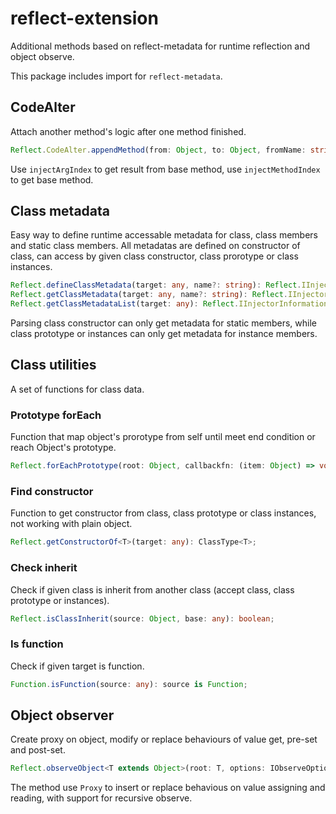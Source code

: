 # reflect-extension

Additional methods based on reflect-metadata for runtime reflection and object observe.

This package includes import for `reflect-metadata`.

## CodeAlter

Attach another method's logic after one method finished.

```typescript
Reflect.CodeAlter.appendMethod(from: Object, to: Object, fromName: string, toName?: string, injectArgIndex?: number, injectMethodIndex?: number): void
```

Use `injectArgIndex` to get result from base method, use `injectMethodIndex` to get base method.

## Class metadata

Easy way to define runtime accessable metadata for class, class members and static class members. All metadatas are defined on constructor of class, can access by given class constructor, class prorotype or class instances.

```typescript
Reflect.defineClassMetadata(target: any, name?: string): Reflect.IInjectorInformation;
Reflect.getClassMetadata(target: any, name?: string): Reflect.IInjectorInformation | undefined;
Reflect.getClassMetadataList(target: any): Reflect.IInjectorInformation[] | undefined;
```

Parsing class constructor can only get metadata for static members, while class prototype or instances can only get metadata for instance members.

## Class utilities

A set of functions for class data.

### Prototype forEach

Function that map object's prorotype from self until meet end condition or reach Object's prototype.

```typescript
Reflect.forEachPrototype(root: Object, callbackfn: (item: Object) => void, thisArg?: any, endCondition?: (item: Object) => boolean): void;
```

### Find constructor

Function to get constructor from class, class prototype or class instances, not working with plain object.

```typescript
Reflect.getConstructorOf<T>(target: any): ClassType<T>;
```

### Check inherit

Check if given class is inherit from another class (accept class, class prototype or instances).

```typescript
Reflect.isClassInherit(source: Object, base: any): boolean;
```

### Is function

Check if given target is function.

```typescript
Function.isFunction(source: any): source is Function;
```

## Object observer

Create proxy on object, modify or replace behaviours of value get, pre-set and post-set.

```typescript
Reflect.observeObject<T extends Object>(root: T, options: IObserveOptions): T;
```

The method use `Proxy` to insert or replace behavious on value assigning and reading, with support for recursive observe. 
